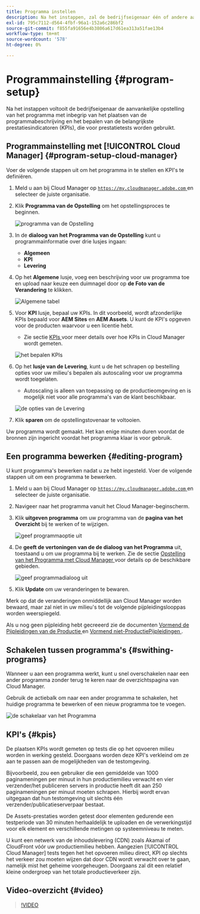 ```yaml
---
title: Programma instellen
description: Na het instappen, zal de bedrijfseigenaar één of andere aanvankelijke opstelling van het programma moeten doen.
exl-id: 795c7112-d564-4fbf-96a1-152a6c286bf2
source-git-commit: f855fa91656e4b3806a617d61ea313a51fae13b4
workflow-type: tm+mt
source-wordcount: '578'
ht-degree: 0%

---
```



# Programmainstelling {#program-setup}

Na het instappen voltooit de bedrijfseigenaar de aanvankelijke opstelling van het programma met inbegrip van het plaatsen van de programmabeschrijving en het bepalen van de belangrijkste prestatiesindicatoren (KPIs), die voor prestatietests worden gebruikt.

## Programmainstelling met [!UICONTROL Cloud Manager] {#program-setup-cloud-manager}

Voer de volgende stappen uit om het programma in te stellen en KPI&#39;s te definiëren.

1. Meld u aan bij Cloud Manager op [`https://my.cloudmanager.adobe.com` ](https://my.cloudmanager.adobe.com) en selecteer de juiste organisatie.

1. Klik **Programma van de Opstelling** om het opstellingsproces te beginnen.

   ![ programma van de Opstelling ](/help/assets/set-up-program/setup1.png)

1. In de **dialoog van het Programma van de Opstelling** kunt u programmainformatie over drie lusjes ingaan:

   * **Algemeen**
   * **KPI**
   * **Levering**

1. Op het **Algemene** lusje, voeg een beschrijving voor uw programma toe en upload naar keuze een duimnagel door op **de Foto van de Verandering** te klikken.

   ![ Algemene tabel ](/help/assets/Setup_Program-General.png)

1. Voor **KPI** lusje, bepaal uw KPIs. In dit voorbeeld, wordt afzonderlijke KPIs bepaald voor **AEM Sites** en **AEM Assets**. U kunt de KPI&#39;s opgeven voor de producten waarvoor u een licentie hebt.

   * Zie sectie [ KPIs ](#kpis) voor meer details over hoe KPIs in Cloud Manager wordt gemeten.

   ![ het bepalen KPIs ](/help/assets/Setup_Program-KPIs.png)

1. Op het **lusje van de Levering**, kunt u de het schrapen op bestelling opties voor uw milieu&#39;s bepalen als autoscaling voor uw programma wordt toegelaten.

   * Autoscaling is alleen van toepassing op de productieomgeving en is mogelijk niet voor alle programma&#39;s van de klant beschikbaar.

   ![ de opties van de Levering ](/help/assets/Setup_Program-Provisioning.png)

1. Klik **sparen** om de opstellingstovenaar te voltooien.

Uw programma wordt gemaakt. Het kan enige minuten duren voordat de bronnen zijn ingericht voordat het programma klaar is voor gebruik.

## Een programma bewerken {#editing-program}

U kunt programma&#39;s bewerken nadat u ze hebt ingesteld. Voer de volgende stappen uit om een programma te bewerken.

1. Meld u aan bij Cloud Manager op [`https://my.cloudmanager.adobe.com` ](https://my.cloudmanager.adobe.com) en selecteer de juiste organisatie.

1. Navigeer naar het programma vanuit het Cloud Manager-beginscherm.

1. Klik **uitgeven programma** om uw programma van de **pagina van het Overzicht** bij te werken of te wijzigen.

   ![ geef programmaoptie ](/help/assets/set-up-program/edit-program1.png) uit

1. De **geeft de vertoningen van de de dialoog van het Programma** uit, toestaand u om uw programma bij te werken. Zie de sectie [ Opstelling van het Programma met Cloud Manager ](#program-setup-cloud-manager) voor details op de beschikbare gebieden.

   ![ geef programmadialoog ](/help/assets/set-up-program/edit-program-general.png) uit

1. Klik **Update** om uw veranderingen te bewaren.

Merk op dat de veranderingen onmiddellijk aan Cloud Manager worden bewaard, maar zal niet in uw milieu&#39;s tot de volgende pijpleidingslooppas worden weerspiegeld.

Als u nog geen pijpleiding hebt gecreeerd zie de documenten [ Vormend de Pijpleidingen van de Productie ](/help/using/production-pipelines.md) en [ Vormend niet-ProductiePijpleidingen ](/help/using/non-production-pipelines.md).

## Schakelen tussen programma&#39;s {#swithing-programs}

Wanneer u aan een programma werkt, kunt u snel overschakelen naar een ander programma zonder terug te keren naar de overzichtspagina van Cloud Manager.

Gebruik de actiebalk om naar een ander programma te schakelen, het huidige programma te bewerken of een nieuw programma toe te voegen.

![ de schakelaar van het Programma ](/help/assets/set-up-program/setup2.png)

## KPI&#39;s {#kpis}

De plaatsen KPIs wordt gemeten op tests die op het opvoeren milieu worden in werking gesteld. Doorgaans worden deze KPI&#39;s verkleind om ze aan te passen aan de mogelijkheden van de testomgeving.

Bijvoorbeeld, zou een gebruiker die een gemiddelde van 1000 paginameningen per minuut in hun productiemilieu verwacht en vier verzender/het publiceren servers in productie heeft dit aan 250 paginameningen per minuut moeten schrapen. Hierbij wordt ervan uitgegaan dat hun testomgeving uit slechts één verzender/publicatieserverpaar bestaat.

De Assets-prestaties worden getest door elementen gedurende een testperiode van 30 minuten herhaaldelijk te uploaden en de verwerkingstijd voor elk element en verschillende metingen op systeemniveau te meten.

U kunt een netwerk van de inhoudslevering (CDN) zoals Akamai of CloudFront vóór uw productiemilieu hebben. Aangezien [!UICONTROL Cloud Manager] tests tegen het het opvoeren milieu direct, KPI op slechts het verkeer zou moeten wijzen dat door CDN wordt verwacht over te gaan, namelijk mist het geheime voorgeheugen. Doorgaans zal dit een relatief kleine ondergroep van het totale productieverkeer zijn.

## Video-overzicht {#video}

>[!VIDEO](https://video.tv.adobe.com/v/26313/)
